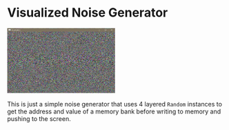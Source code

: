 # Visualized Noise Generator

<img src="image.png" alt="Screenshot of Generated Noise" width="250" height="150">

This is just a simple noise generator that uses 4 layered `Random` instances to get the address and value of a memory bank before writing to memory and pushing to the screen.